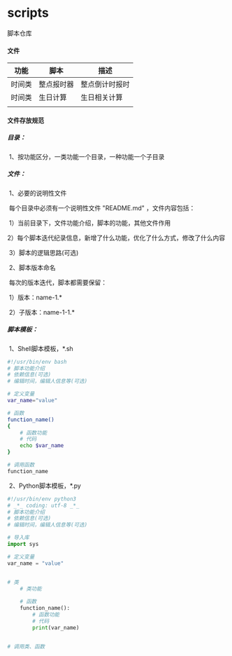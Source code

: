 # scripts
脚本仓库



#### 文件

| 功能   | 脚本       | 描述           |
| ------ | ---------- | -------------- |
| 时间类 | 整点报时器 | 整点倒计时报时 |
| 时间类 | 生日计算   | 生日相关计算   |
|        |            |                |



#### 文件存放规范

##### 目录：

​	1、按功能区分，一类功能一个目录，一种功能一个子目录

##### 文件：

​	1、必要的说明性文件

​		每个目录中必须有一个说明性文件 "README.md" ，文件内容包括：

​		1）当前目录下，文件功能介绍，脚本的功能，其他文件作用

​		2）每个脚本迭代纪录信息，新增了什么功能，优化了什么方式，修改了什么内容

​		3）脚本的逻辑思路(可选)

​	2、脚本版本命名

​		每次的版本迭代，脚本都需要保留：

​		1）版本：name-1.*

​		2）子版本：name-1-1.*



##### 脚本模板：

​	1、Shell脚本模板，*.sh

```sh
#!/usr/bin/env bash
# 脚本功能介绍
# 依赖信息(可选)
# 编辑时间，编辑人信息等(可选)

# 定义变量
var_name="value"

# 函数
function_name()
{
    # 函数功能
    # 代码
    echo $var_name
}

# 调用函数
function_name

```

​	2、Python脚本模板，*.py

```python
#!/usr/bin/env python3
# _*_ coding: utf-8 _*_
# 脚本功能介绍
# 依赖信息(可选)
# 编辑时间，编辑人信息等(可选)

# 导入库
import sys

# 定义变量
var_name = "value"


# 类
    # 类功能
	
	# 函数
    function_name():
    	# 函数功能
        # 代码
        print(var_name)


# 调用类、函数


```

